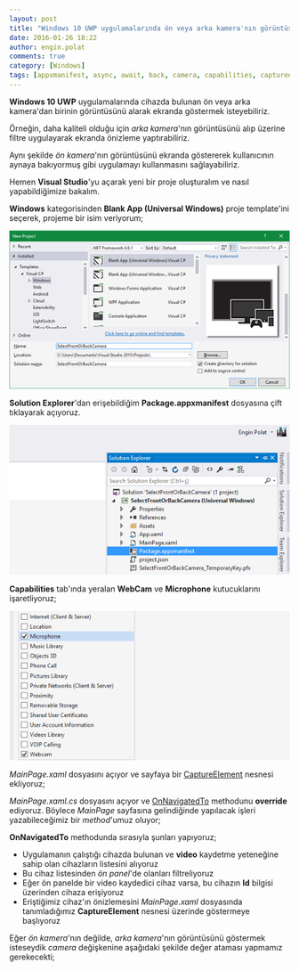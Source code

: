 ```yaml
---
layout: post
title: "Windows 10 UWP uygulamalarında ön veya arka kamera'nın görüntüsünü almak"
date: 2016-01-26 18:22
author: engin.polat
comments: true
category: [Windows]
tags: [appxmanifest, async, await, back, camera, capabilities, captureelement, deviceclass, deviceinformation, enclosurelocation, front, grid, mainpage, mediacapture, mediacaptureinitializationsettings, method, microphone, onnavigatedto, override, package, panel, solution explorer, template, uwp, visual studio, webcam, windows10, xaml]
---
```

**Windows 10 UWP** uygulamalarında cihazda bulunan ön veya arka kamera'dan birinin görüntüsünü alarak ekranda göstermek isteyebiliriz.

Örneğin, daha kaliteli olduğu için *arka kamera*'nın görüntüsünü alıp üzerine filtre uygulayarak ekranda önizleme yaptırabiliriz.

Aynı şekilde *ön kamera*'nın görüntüsünü ekranda göstererek kullanıcının aynaya bakıyormuş gibi uygulamayı kullanmasını sağlayabiliriz.

Hemen **Visual Studio**'yu açarak yeni bir proje oluşturalım ve nasıl yapabildiğimize bakalım.

**Windows** kategorisinden **Blank App (Universal Windows)** proje template'ini seçerek, projeme bir isim veriyorum;

![2-00](/assets/uploads/2016/01/2-00.png)

**Solution Explorer**'dan erişebildiğim **Package.appxmanifest** dosyasına çift tıklayarak açıyoruz.

![2-01](/assets/uploads/2016/01/2-01.png)

**Capabilities** tab'ında yeralan **WebCam** ve **Microphone** kutucuklarını işaretliyoruz;

![2-02](/assets/uploads/2016/01/2-02.png)

*MainPage.xaml* dosyasını açıyor ve sayfaya bir <a href="https://msdn.microsoft.com/library/windows.ui.xaml.controls.captureelement" target="_blank" rel="noopener">CaptureElement</a> nesnesi ekliyoruz;

<script src="https://gist.github.com/polatengin/647b7a895e8b0f06daa4a37935d45c78.js?file=MainPage.xaml"></script>

*MainPage.xaml.cs* dosyasını açıyor ve <a href="https://msdn.microsoft.com/library/windows.ui.xaml.controls.page.onnavigatedto" target="_blank" rel="noopener">OnNavigatedTo</a> methodunu **override** ediyoruz. Böylece *MainPage* sayfasına gelindiğinde yapılacak işleri yazabileceğimiz bir *method*'umuz oluyor;

<script src="https://gist.github.com/polatengin/647b7a895e8b0f06daa4a37935d45c78.js?file=MainPage-xaml.cs"></script>

**OnNavigatedTo** methodunda sırasıyla şunları yapıyoruz;



*   Uygulamanın çalıştığı cihazda bulunan ve **video** kaydetme yeteneğine sahip olan cihazların listesini alıyoruz
*   Bu cihaz listesinden *ön panel*'de olanları filtreliyoruz
*   Eğer ön panelde bir video kaydedici cihaz varsa, bu cihazın **Id** bilgisi üzerinden cihaza erişiyoruz
*   Eriştiğimiz cihaz'ın önizlemesini *MainPage.xaml* dosyasında tanımladığımız **CaptureElement** nesnesi üzerinde göstermeye başlıyoruz

Eğer *ön kamera*'nın değilde, *arka kamera*'nın görüntüsünü göstermek isteseydik *camera* değişkenine aşağıdaki şekilde değer ataması yapmamız gerekecekti;

<script src="https://gist.github.com/polatengin/647b7a895e8b0f06daa4a37935d45c78.js?file=MainPage-CameraVariable-xaml.cs
"></script>


